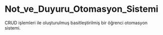 # Not_ve_Duyuru_Otomasyon_Sistemi
 CRUD işlemleri ile oluşturulmuş basitleştirilmiş bir öğrenci otomasyon sistemi.

